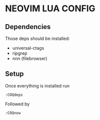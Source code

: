 # NEOVIM LUA CONFIG

## Dependencies

Those deps should be installed:

- universal-ctags
- ripgrep
- nnn (filebrowser)

## Setup

Once everything is installed run 

```
:COQdeps
```

Followed by

```
:COQnow
```

